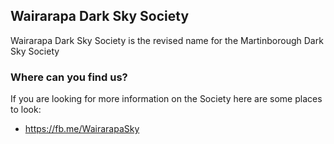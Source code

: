 ## Wairarapa Dark Sky Society

Wairarapa Dark Sky Society is the revised name for the Martinborough Dark Sky Society


### Where can you find us?

If you are looking for more information on the Society here are some places to look:

* https://fb.me/WairarapaSky
